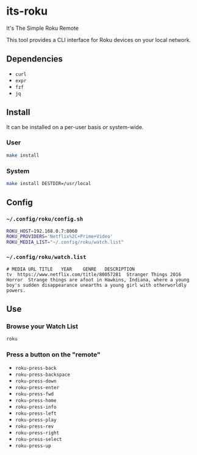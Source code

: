 # its-roku

It's The Simple Roku Remote

This tool provides a CLI interface for Roku devices on your local network.

## Dependencies

- `curl`
- `expr`
- `fzf`
- `jq`

## Install

It can be installed on a per-user basis _or_ system-wide.

### User

```sh
make install
```

### System

```sh
make install DESTDIR=/usr/local
```

## Config

### `~/.config/roku/config.sh`

```sh
ROKU_HOST=192.168.0.7:8060
ROKU_PROVIDERS='Netflix%2C+Prime+Video'
ROKU_MEDIA_LIST="~/.config/roku/watch.list"
```

### `~/.config/roku/watch.list`

```tsv
# MEDIA	URL	TITLE	YEAR	GENRE	DESCRIPTION
tv	https://www.netflix.com/title/80057281	Stranger Things	2016	Horror	Strange things are afoot in Hawkins, Indiana, where a young boy's sudden disappearance unearths a young girl with otherworldly powers.
```

## Use

### Browse your Watch List

```sh
roku
```

### Press a button on the "remote"

- ```roku-press-back```
- ```roku-press-backspace```
- ```roku-press-down```
- ```roku-press-enter```
- ```roku-press-fwd```
- ```roku-press-home```
- ```roku-press-info```
- ```roku-press-left```
- ```roku-press-play```
- ```roku-press-rev```
- ```roku-press-right```
- ```roku-press-select```
- ```roku-press-up```
